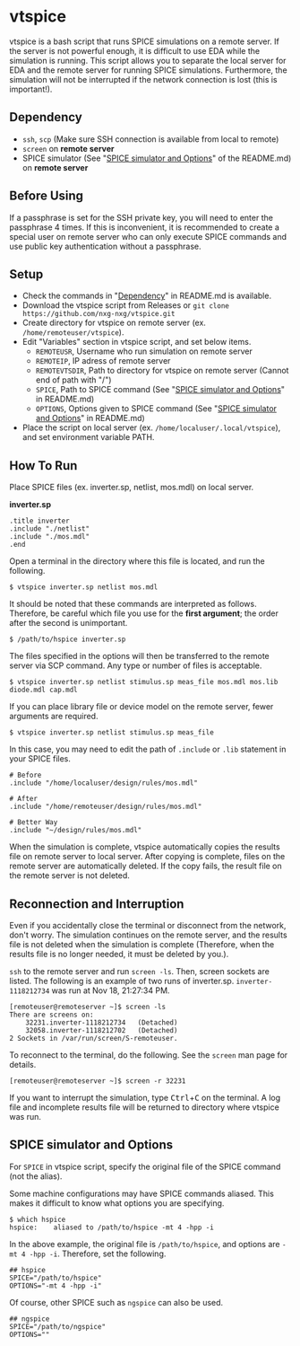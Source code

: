 # vtspice

vtspice is a bash script that runs SPICE simulations on a remote server. If the server is not powerful enough, it is difficult to use EDA while the simulation is running. This script allows you to separate the local server for EDA and the remote server for running SPICE simulations. Furthermore, the simulation will not be interrupted if the network connection is lost (this is important!).

## Dependency

-   `ssh`, `scp` (Make sure SSH connection is available from local to remote)
-   `screen` on **remote server**
-   SPICE simulator (See "[SPICE simulator and Options](./README.md#spice-simulator-and-options)" of the README.md) on **remote server**

## Before Using

If a passphrase is set for the SSH private key, you will need to enter the passphrase 4 times. If this is inconvenient, it is recommended to create a special user on remote server who can only execute SPICE commands and use public key authentication without a passphrase.

## Setup

-   Check the commands in "[Dependency](./README.md#dependency)" in README.md is available.
-   Download the vtspice script from Releases or `git clone https://github.com/nxg-nxg/vtspice.git`
-   Create directory for vtspice on remote server (ex. `/home/remoteuser/vtspice`).
-   Edit "Variables" section in vtspice script, and set below items.
    -   `REMOTEUSR`, Username who run simulation on remote server
    -   `REMOTEIP`, IP adress of remote server
    -   `REMOTEVTSDIR`, Path to directory for vtspice on remote server (Cannot end of path with "/")
    -   `SPICE`, Path to SPICE command (See "[SPICE simulator and Options](./README.md#spice-simulator-and-options)" in README.md)
    -   `OPTIONS`, Options given to SPICE command  (See "[SPICE simulator and Options](./README.md#spice-simulator-and-options)" in README.md)
-   Place the script on local server (ex. `/home/localuser/.local/vtspice`), and set environment variable PATH.

## How To Run

Place SPICE files (ex. inverter.sp, netlist, mos.mdl) on local server.

**inverter.sp**

```
.title inverter
.include "./netlist"
.include "./mos.mdl"
.end
```

Open a terminal in the directory where this file is located, and run the following.

```
$ vtspice inverter.sp netlist mos.mdl
```

It should be noted that these commands are interpreted as follows.
Therefore, be careful which file you use for the **first argument**; the order after the second is unimportant.

```
$ /path/to/hspice inverter.sp
```

The files specified in the options will then be transferred to the remote server via SCP command.
Any type or number of files is acceptable.

```
$ vtspice inverter.sp netlist stimulus.sp meas_file mos.mdl mos.lib diode.mdl cap.mdl
```

If you can place library file or device model on the remote server, fewer arguments are required.

```
$ vtspice inverter.sp netlist stimulus.sp meas_file
```

In this case, you may need to edit the path of `.include` or `.lib` statement in your SPICE files.

```
# Before
.include "/home/localuser/design/rules/mos.mdl"
```
```
# After
.include "/home/remoteuser/design/rules/mos.mdl"
```
```
# Better Way
.include "~/design/rules/mos.mdl"
```

When the simulation is complete, vtspice automatically copies the results file on remote server to local server.
After copying is complete, files on the remote server are automatically deleted.
If the copy fails, the result file on the remote server is not deleted.

## Reconnection and Interruption
Even if you accidentally close the terminal or disconnect from the network, don't worry. 
The simulation continues on the remote server, and the results file is not deleted when the simulation is complete 
(Therefore, when the results file is no longer needed, it must be deleted by you.).

`ssh` to the remote server and run `screen -ls`. Then, screen sockets are listed.
The following is an example of two runs of inverter.sp. 
`inverter-1118212734` was run at Nov 18, 21:27:34 PM.

```
[remoteuser@remoteserver ~]$ screen -ls
There are screens on:
	32231.inverter-1118212734	(Detached)
	32058.inverter-1118212702	(Detached)
2 Sockets in /var/run/screen/S-remoteuser.
```

To reconnect to the terminal, do the following.
See the `screen` man page for details.

```
[remoteuser@remoteserver ~]$ screen -r 32231 
```

If you want to interrupt the simulation, type <kbd>Ctrl</kbd>+<kbd>C</kbd> on the terminal. 
A log file and incomplete results file will be returned to directory where vtspice was run.


## SPICE simulator and Options
For `SPICE` in vtspice script, specify the original file of the SPICE command (not the alias).

Some machine configurations may have SPICE commands aliased.
This makes it difficult to know what options you are specifying.

```
$ which hspice
hspice:    aliased to /path/to/hspice -mt 4 -hpp -i
```

In the above example, the original file is `/path/to/hspice`, and options are `-mt 4 -hpp -i`.
Therefore, set the following.

```
## hspice
SPICE="/path/to/hspice"
OPTIONS="-mt 4 -hpp -i"
```

Of course, other SPICE such as `ngspice` can also be used.

```
## ngspice
SPICE="/path/to/ngspice"
OPTIONS=""
```
